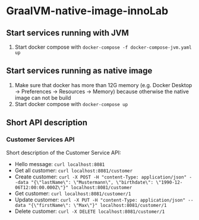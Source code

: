 # GraalVM-native-image-innoLab

## Start services running with JVM

1. Start docker compose with `docker-compose -f docker-compose-jvm.yaml up`

## Start services running as native image

1. Make sure that docker has more than 12G memory (e.g. Docker Desktop -> Preferences -> Resources -> Memory) because otherwise the native image can not be build
1. Start docker compose with `docker-compose up`

## Short API description

### Customer Services API
Short description of the Customer Service API:

- Hello message: `curl localhost:8081`
- Get all customer: `curl localhost:8081/customer`
- Create customer: `curl -X POST -H "content-Type: application/json" --data "{\"lastName\": \"Mustermann\", \"birthdate\": \"1990-12-06T12:00:00.000Z\"}" localhost:8081/customer`
- Get customer: `curl localhost:8081/customer/1`
- Update customer: `curl -X PUT -H "content-Type: application/json" --data "{\"firstName\": \"Max\"}" localhost:8081/customer/1`
- Delete customer: `curl -X DELETE localhost:8081/customer/1`
